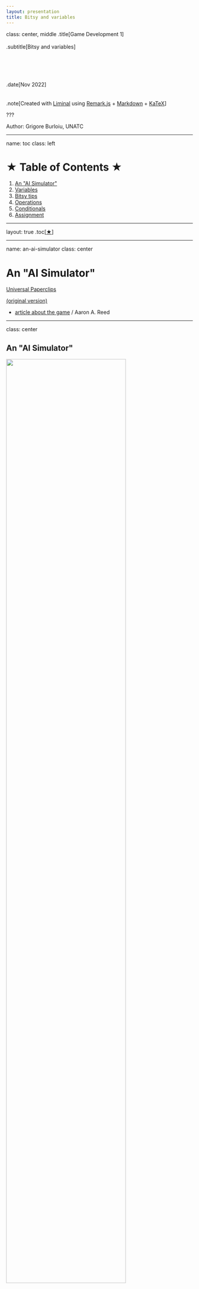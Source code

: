 ```yaml
---
layout: presentation
title: Bitsy and variables
---
```


class: center, middle
.title[Game Development 1]
<br/><br/>
.subtitle[Bitsy and variables]
<br/><br/><br/><br/><br/><br/>
.date[Nov 2022] 
<br/><br/><br/>
.note[Created with [Liminal](https://github.com/jonathanlilly/liminal) using [Remark.js](http://remarkjs.com/) + [Markdown](https://github.com/adam-p/markdown-here/wiki/Markdown-Cheatsheet) +  [KaTeX](https://katex.org)]

???

Author: Grigore Burloiu, UNATC
    
---
name: toc
class: left
# ★ Table of Contents ★      <!-- omit in toc -->
      
1. [An "AI Simulator"](#an-ai-simulator)
2. [Variables](#variables)
3. [Bitsy tips](#bitsy-tips)
4. [Operations](#operations)
5. [Conditionals](#conditionals)
6. [Assignment](#assignment)

        
<!-- Comment out the next slide if you don't want the Table of Contents link -->         
---
layout: true  .toc[[★](#toc)]

---
name: an-ai-simulator
class: center
# An "AI Simulator"

[Universal Paperclips](http://www.decisionproblem.com/paperclips/)

[(original version)](https://web.archive.org/web/20171009230721/http://www.decisionproblem.com/paperclips/index2.html)
- [article about the game](https://if50.substack.com/p/2017-universal-paperclips) / Aaron A. Reed

---
class: center
## An "AI Simulator"

<img style="width:80%"  src="../attachments/paperclips.png">

---
name: variables
# Variables

e.g. *the number of paperclips*

--

any variable has a *type*

| boolean | : |`true` / `false` |
|---|---|---|
| int | : | `1, 5, 0, -204, ...` |
| float | : | `3.14, -82.50023, ...` |
| string | : | `"hello", "world", ...` |

--

type in Bitsy (JS) and Pico-8 (Lua) is implicit
- these are [*weakly/loosely typed*](https://medium.com/@xiaoyunyang/javascript-is-a-loosely-typed-language-meaning-you-dont-have-to-specify-what-type-of-information-137408d54fc7) languages

--

type in Unity (C#) has to be declared
- C# is a *strongly typed* language (like C, C++, Java, ...)

--

type in Godot (GDScript) [*can*](https://gdscript.com/tutorials/variables/) be declared

---
## Paperclips basic algorithm

.left-column[
    [flowchart](https://www.visual-paradigm.com/tutorials/flowchart-tutorial/)
    ]

.right-column[<img style="width:100%" src="../attachments/paperclips-flowchart.png">]

<br/><br/><br/><br/>
--

.left-column[implemented as Bitsy game]

.right-column[<img style="width:100%" src="../attachments/bitsy-clips.gif">
]



---
name: bitsy-tips
# Bitsy tips

.left-column[
- Alt + click to pick something
  
<img style="width:100%"  src="../attachments/bitsy-alt-select.gif">
]

--

.right-column[
use [pixsy](https://ruin.itch.io/pixsy) to generate room tiles from an image

more [awesome bitsy](https://github.com/LJNIC/awesome-bitsy) links
- [variables tutorial](https://ayolland.itch.io/trevor/devlog/29520/bitsy-variables-a-tutorial)

[bipsi](https://kool.tools/bipsi/) is an expanded clone of bitsy]

---

## Bitsy teaches itself
  
<img style="width:100%"  src="../attachments/bitsy-increment.gif">

logic in **dialog** (and **exits&endings**)

variables in **inventory**

---
name: operations
# Operations

| an **expression** | : | *operand*(s), *operator* |
|---------------|---|--------------------------|
| is **evaluated** (into) | : | (*result*) |

--

```java
    clips = clips + 1;
```

- `=` : the *assignment operator*

--

```java
    2 + 2 == 5
```

--

- result: 
```java
    false
```

---
class: center
name: conditionals
# Conditionals

<img style="width:25%"  src="../attachments/bitsy-flowchart.png">

.left-column[
- dialog > lists > branching list
<img style="width:100%"  src="../attachments/bitsy-branchlist.png">
]

.right-column[
```javascript
{
- {condition} ?  //expression
    ...          //operation(s)
- else ?
    ...
}
```

- the `else` branch is optional
]

---
## Need clips AND key to open door?

<iframe width="100%" height="500" src="https://www.youtube.com/embed/AolX6F7q0rk" title="Bitsy: Unlocking a door by collecting ALL items" frameborder="0" allow="accelerometer; autoplay; clipboard-write; encrypted-media; gyroscope; picture-in-picture" allowfullscreen></iframe>

---
name: assignment
# Assignment

task
- [add](https://make.bitsy.org/docs/) **variables** and **logic** to your [Bitsy](https://www.bitsy.org/) game
- optional: upload to itch.io, add to [bitsy jam](https://twitter.com/adamledoux)

deliverables
- game link / upload